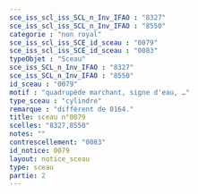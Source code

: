 ```yaml
---
sce_iss_scl_iss_SCL_n_Inv_IFAO : "8327"
sce_iss_scl_iss_SCL_n_Inv_IFAO : "8550"
categorie : "non royal"
sce_iss_scl_iss_SCE_id_sceau : "0079"
sce_iss_scl_iss_SCE_id_sceau : "0083"
typeObjet : "Sceau"
sce_iss_SCL_n_Inv_IFAO : "8327"
sce_iss_SCL_n_Inv_IFAO : "8550"
id_sceau : "0079"
motif : "quadrupède marchant, signe d'eau, …"
type_sceau : "cylindre"
remarque : "différent de 0164."
title: sceau n°0079
scelles: "8327,8550"
notes: ""
contrescellement: "0083"
id_notice: 0079
layout: notice_sceau
type: sceau
partie: 2
---
```

